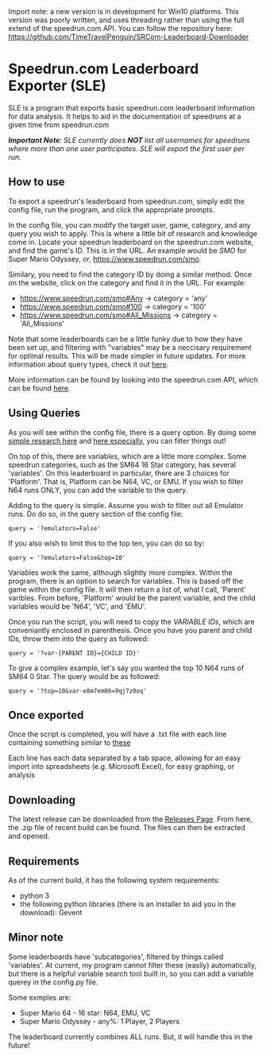Import note: a new version is in development for Win10 platforms. This version was poorly written, and uses threading rather than using the full extend of the speedrun.com API. You can follow the repository here: https://github.com/TimeTravelPenguin/SRCom-Leaderboard-Downloader

# Speedrun.com Leaderboard Exporter (SLE)

SLE is a program that exports basic speedrun.com leaderboard information for data analysis.
It helps to aid in the documentation of speedruns at a given time from speedrun.com

***Important Note**: SLE currently does **NOT** list all usernames for speedruns where more than one user participates. SLE will export the first user per run.*

## How to use

To export a speedrun's leaderboard from speedrun.com, simply edit the config file, run the program, and click the appropriate prompts.

In the config file, you can modify the target user, game, category, and any query you wish to apply.
This is where a little bit of research and knowledge come in. Locate your speedrun leaderboard on the speedrun.com website, and find the game's ID. This is in the URL. An example would be *SMO* for Super Mario Odyssey, or, https://www.speedrun.com/smo.

Similary, you need to find the category ID by doing a similar method. Once on the website, click on the category and find it in the URL. For example:
* https://www.speedrun.com/smo#Any	-> category = 'any'
* https://www.speedrun.com/smo#100	-> category = '100'
* https://www.speedrun.com/smo#All_Missions	-> category = 'All_Missions'

Note that some leaderboards can be a little funky due to how they have been set up, and filtering with "variables" may be a neccisary requirement for optimal results. This will be made simpler in future updates.
For more information about query types, check it out [here](https://github.com/speedruncomorg/api/blob/master/version1/runs.md#get-runs).

More information can be found by looking into the speedrun.com API, which can be found [here](https://github.com/speedruncomorg/api).

## Using Queries

As you will see within the config file, there is a query option. By doing some [simple research here](https://github.com/speedruncomorg/api/blob/master/version1/runs.md#get-runs) and [here especially](https://github.com/speedruncomorg/api/blob/master/version1/leaderboards.md#embeds), you can filter things out!

On top of this, there are variables, which are a little more complex. Some speedrun categories, such as the SM64 16 Star category, has several 'variables'. On this leaderboard in particular, there are 3 choices for 'Platform'. That is, Platform can be N64, VC, or EMU. If you wish to filter N64 runs ONLY, you can add the variable to the query.

Adding to the query is simple. Assume you wish to filter out all Emulator runs. Do do so, in the query section of the config file:
```
query = '?emulators=False'
```
If you also wish to limit this to the top ten, you can do so by:
```
query = '?emulators=False&top=10'
```

Variables work the same, although slightly more complex. Within the program, there is an option to search for variables. This is based off the game within the config file. It will then return a list of, what I call, 'Parent' varibles. From before, 'Platform' would be the parent variable, and the child variables would be 'N64', 'VC', and 'EMU'.

Once you run the script, you will need to copy the *VARIABLE IDs*, which are conveniantly enclosed in parenthesis.
Once you have you parent and child IDs, throw them into the query as followed:
```
query = '?var-{PARENT ID}={CHILD ID}'
```
To give a complex example, let's say you wanted the top 10 N64 runs of SM64 0 Star. The query would be as followed:
```
query = '?top=10&var-e8m7em86=9qj7z0oq'
```

## Once exported

Once the script is completed, you will have a .txt file with each line containing something similar to [these](https://github.com/TimeTravelPenguin/Speedrun.com-Leaderboard-Exporter/blob/master/ExampleFiles)

Each line has each data separated by a tab space, allowing for an easy import into spreadsheets (e.g. Microsoft Excel), for easy graphing, or analysis

## Downloading

The latest release can be downloaded from the [Releases Page](https://github.com/TimeTravelPenguin/Speedrun.com-Leaderboard-Exporter/releases). From here, the .zip file of recent build can be found. The files can then be extracted and opened.

## Requirements

As of the current build, it has the following system requirements:

* python 3
* the following python libraries (there is an installer to aid you in the download): Gevent

## Minor note

Some leaderboards have 'subcategories', filtered by things called 'variables'.
At current, my program cannot filter these (easily) automatically, but there is a helpful variable search tool built in, so you can add a variable querey in the config.py file.

Some exmples are:
* Super Mario 64 - 16 star: N64, EMU, VC
* Super Mario Odyssey - any%: 1 Player, 2 Players

The leaderboard currently combines ALL runs. But, it will handle this in the future!
